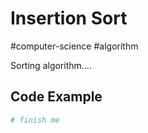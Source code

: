 # Insertion Sort
#computer-science #algorithm 

Sorting algorithm....

## Code Example
```python
# finish me
```